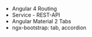 - Angular 4 Routing
- Service - REST-API 
- Angular Material 2 Tabs
- ngx-bootstrap: tab, accordion 

